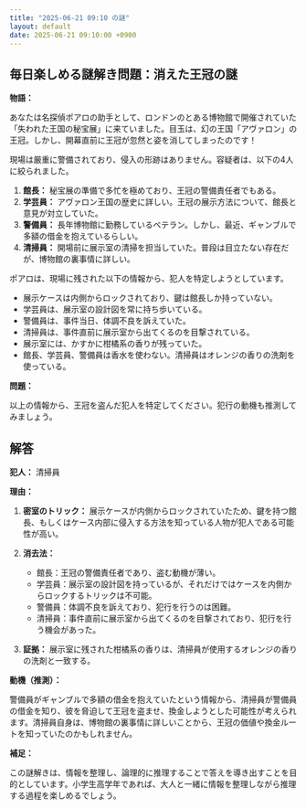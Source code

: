 ```yaml
---
title: "2025-06-21 09:10 の謎"
layout: default
date: 2025-06-21 09:10:00 +0900
---
```

## 毎日楽しめる謎解き問題：消えた王冠の謎

**物語：**

あなたは名探偵ポアロの助手として、ロンドンのとある博物館で開催されていた「失われた王国の秘宝展」に来ていました。目玉は、幻の王国「アヴァロン」の王冠。しかし、開幕直前に王冠が忽然と姿を消してしまったのです！

現場は厳重に警備されており、侵入の形跡はありません。容疑者は、以下の4人に絞られました。

1.  **館長：** 秘宝展の準備で多忙を極めており、王冠の警備責任者でもある。
2.  **学芸員：** アヴァロン王国の歴史に詳しい。王冠の展示方法について、館長と意見が対立していた。
3.  **警備員：** 長年博物館に勤務しているベテラン。しかし、最近、ギャンブルで多額の借金を抱えているらしい。
4.  **清掃員：** 開場前に展示室の清掃を担当していた。普段は目立たない存在だが、博物館の裏事情に詳しい。

ポアロは、現場に残された以下の情報から、犯人を特定しようとしています。

*   展示ケースは内側からロックされており、鍵は館長しか持っていない。
*   学芸員は、展示室の設計図を常に持ち歩いている。
*   警備員は、事件当日、体調不良を訴えていた。
*   清掃員は、事件直前に展示室から出てくるのを目撃されている。
*   展示室には、かすかに柑橘系の香りが残っていた。
*   館長、学芸員、警備員は香水を使わない。清掃員はオレンジの香りの洗剤を使っている。

**問題：**

以上の情報から、王冠を盗んだ犯人を特定してください。犯行の動機も推測してみましょう。

## 解答

**犯人：** 清掃員

**理由：**

1.  **密室のトリック：** 展示ケースが内側からロックされていたため、鍵を持つ館長、もしくはケース内部に侵入する方法を知っている人物が犯人である可能性が高い。

2.  **消去法：**

    *   館長：王冠の警備責任者であり、盗む動機が薄い。
    *   学芸員：展示室の設計図を持っているが、それだけではケースを内側からロックするトリックは不可能。
    *   警備員：体調不良を訴えており、犯行を行うのは困難。
    *   清掃員：事件直前に展示室から出てくるのを目撃されており、犯行を行う機会があった。

3.  **証拠：** 展示室に残された柑橘系の香りは、清掃員が使用するオレンジの香りの洗剤と一致する。

**動機（推測）：**

警備員がギャンブルで多額の借金を抱えていたという情報から、清掃員が警備員の借金を知り、彼を脅迫して王冠を盗ませ、換金しようとした可能性が考えられます。清掃員自身は、博物館の裏事情に詳しいことから、王冠の価値や換金ルートを知っていたのかもしれません。

**補足：**

この謎解きは、情報を整理し、論理的に推理することで答えを導き出すことを目的としています。小学生高学年であれば、大人と一緒に情報を整理しながら推理する過程を楽しめるでしょう。
